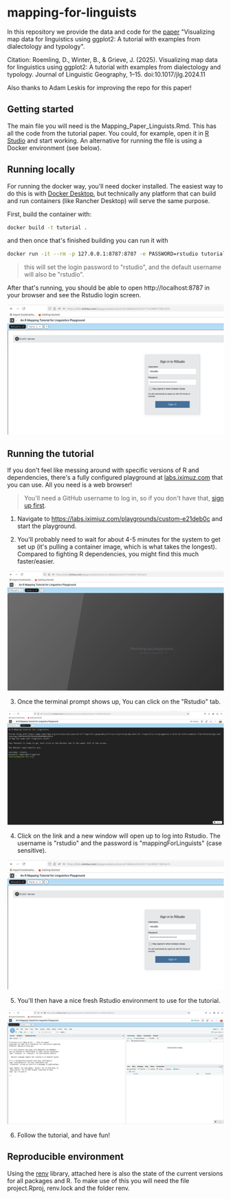 # mapping-for-linguists

In this repository we provide the data and code for the [paper](https://www.cambridge.org/core/journals/journal-of-linguistic-geography/article/visualizing-map-data-for-linguistics-using-ggplot2-a-tutorial-with-examples-from-dialectology-and-typology/369F9643F85781AAAC0096D6BD146215) "Visualizing map data for linguistics using ggplot2: A tutorial with examples from dialectology and typology". 

Citation:
Roemling, D., Winter, B., & Grieve, J. (2025). Visualizing map data for linguistics using ggplot2: A tutorial with examples from dialectology and typology. Journal of Linguistic Geography, 1–15. doi:10.1017/jlg.2024.11

Also thanks to Adam Leskis for improving the repo for this paper!


## Getting started

The main file you will need is the Mapping_Paper_Linguists.Rmd. This has all the code from the tutorial paper. You could, for example, open it in [R Studio](https://posit.co/download/rstudio-desktop/) and start working. An alternative for running the file is using a Docker environment (see below).


## Running locally

For running the docker way, you'll need docker installed. The easiest way to do this is with [Docker Desktop](https://www.docker.com/get-started/), but technically any platform that can build and run containers (like Rancher Desktop) will serve the same purpose.

First, build the container with:

```sh
docker build -t tutorial .
```

and then once that's finished building you can run it with

```sh
docker run -it --rm -p 127.0.0.1:8787:8787 -e PASSWORD=rstudio tutorial
```

> this will set the login password to "rstudio", and the default username will also be "rstudio".

After that's running, you should be able to open http://localhost:8787 in your browser and see the Rstudio login screen.

![rstudio login screen](https://github.com/danaroemling/mapping-for-linguists/blob/main/rstudio_login_screen.png)



## Running the tutorial

If you don't feel like messing around with specific versions of R and dependencies, there's a fully configured playground at [labs.iximuz.com](https://labs.iximiuz.com/playgrounds/custom-e21deb0c) that you can use. All you need is a web browser!

> You'll need a GitHub username to log in, so if you don't have that, [sign up first](https://github.com/).

1. Navigate to https://labs.iximiuz.com/playgrounds/custom-e21deb0c and start the playground.

2. You'll probably need to wait for about 4-5 minutes for the system to get set up (it's pulling a container image, which is what takes the longest). Compared to fighting R dependencies, you might find this much faster/easier.

![playground warming up](playground_warming_up.png)

3. Once the terminal prompt shows up, You can click on the "Rstudio" tab.

![playgroun_ready](playground_ready.png)

4. Click on the link and a new window will open up to log into Rstudio. The username is "rstudio" and the password is "mappingForLinguists" (case sensitive).

![rstudio login page](rstudio_login_screen.png)

5. You'll then have a nice fresh Rstudio environment to use for the tutorial.

![rstudio is ready](rstudio_is_ready.png)

6. Follow the tutorial, and have fun!


## Reproducible environment 

Using the [renv](https://rstudio.github.io/renv/articles/renv.html) library, attached here is also the state of the current versions for all packages and R. To make use of this you will need the file project.Rproj, renv.lock and the folder renv. 
